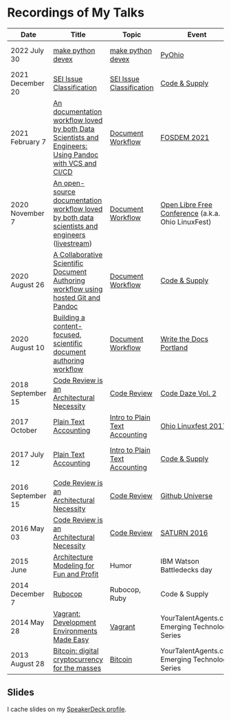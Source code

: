 Recordings of My Talks
======================

| Date | Title | Topic | Event | Comments |
|------|-------|-------|-------|----------|
| 2022 July 30 | [make python devex](https://www.youtube.com/watch?v=WTsiO3brQwE) | [make python devex](make_python_devex) | [PyOhio](https://www.pyohio.org/2022) | Officially representing Target Corp. |
| 2021 December 20 | [SEI Issue Classification](https://www.youtube.com/watch?v=1UtklNrB8XA&t=1042s) | [SEI Issue Classification](lightning/sei_issue_classification) | [Code & Supply](https://codeandsupply.co) | |
| 2021 February 7 | [An documentation workflow loved by both Data Scientists and Engineers: Using Pandoc with VCS and CI/CD](https://fosdem.org/2021/schedule/event/ttddatascience/ "webm and mp4 available") | [Document Workflow](document_workflow) | [FOSDEM 2021](https://archive.fosdem.org/2021/schedule/event/ttddatascience/) | Officially representing Target Corp. |
| 2020 November 7 | [An open-source documentation workflow loved by both data scientists and engineers](https://www.youtube.com/watch?v=gSjEQ49GDdc "official cut") ([livestream](https://youtu.be/79yTKqYXn8o?t=3110 "livestream")) |  [Document Workflow](document_workflow) | [Open Libre Free Conference](https://olfconference.org/) (a.k.a. Ohio LinuxFest) | Officially representing Target Corp.
| 2020 August 26 | [A Collaborative Scientific Document Authoring workflow using hosted Git and Pandoc](https://www.youtube.com/watch?v=hSoXV9vsMFc "livestream") | [Document Workflow](document_workflow) | [Code & Supply](https://codeandsupply.co) | |
| 2020 August 10 | [Building a content-focused, scientific document authoring workflow](https://www.youtube.com/watch?v=m1Lhy3fheuY "official recording") | [Document Workflow](document_workflow) | [Write the Docs Portland](https://www.writethedocs.org/conf/portland/2020/) | Officially representing Target Corp.
| 2018 September 15 | [Code Review is an Architectural Necessity](https://www.youtube.com/watch?v=niWVC-aXNjA&t=271s) | [Code Review](code_review) | [Code Daze Vol. 2](https://twitter.com/CodeDazeConf) | Revision of Github Universe 2016 talk
| 2017 October | [Plain Text Accounting](https://www.youtube.com/watch?v=FJtaM43PgXQ) | [Intro to Plain Text Accounting](intro_to_plaintextaccounting) | [Ohio Linuxfest 2017](https://web.archive.org/web/20171002034252/https://ohiolinux.org/speakers/) | Revision of C&S talk
| 2017 July 12 | [Plain Text Accounting](https://www.youtube.com/watch?v=8r5Cp66k4PA) | [Intro to Plain Text Accounting](intro_to_plaintextaccounting) | [Code & Supply](https://www.meetup.com/Pittsburgh-Code-Supply/events/238443510/)| A part of C&S's series on personal finance
| 2016 September 15 | [Code Review is an Architectural Necessity](https://www.youtube.com/watch?v=pJFM321_lAs) | [Code Review](code_review) | [Github Universe](http://githubuniverse.com/program/sessions/#code-review) | Revision of SATURN 2016 talk
| 2016 May 03 | [Code Review is an Architectural Necessity](https://www.youtube.com/watch?v=TKZ3W8FggYY) | [Code Review](code_review) | [SATURN 2016](https://saturn2016.sched.org/event/63lw/code-review-is-an-architectural-necessity) | First conference talk!
|2015 June| [Architecture Modeling for Fun and Profit](https://www.youtube.com/watch?v=4nubbHqJNOo) | Humor | IBM Watson Battledecks day | Humorous, improvisational talk
| 2014 December 7 | [Rubocop](https://www.youtube.com/watch?v=YJE25T7CU3E) | Rubocop, Ruby | Code & Supply
| 2014 May 28 | [Vagrant: Development Environments Made Easy](https://www.youtube.com/watch?v=NKwXhWa2ig8) | [Vagrant](vagrant/vagrant.md) | YourTalentAgents.com Emerging Technology Series
| 2013 August 28 | [Bitcoin: digital cryptocurrency for the masses](https://www.youtube.com/watch?v=aGTRPhTiiXU) | [Bitcoin](bitcoin-technical/bitcoin-technical.md) | YourTalentAgents.com Emerging Technology Series

## Slides

I cache slides on my [SpeakerDeck profile](https://speakerdeck.com/colindean "Colin Dean on SpeakerDeck").
